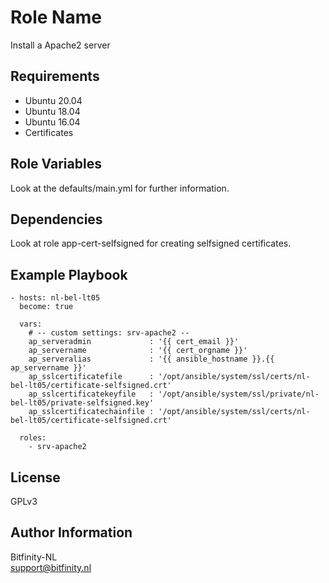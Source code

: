 Role Name
=========

Install a Apache2 server

Requirements
------------

- Ubuntu 20.04
- Ubuntu 18.04
- Ubuntu 16.04
- Certificates

Role Variables
--------------

Look at the defaults/main.yml for further information.

Dependencies
------------

Look at role app-cert-selfsigned for creating selfsigned certificates.

Example Playbook
----------------

```
- hosts: nl-bel-lt05
  become: true

  vars:
    # -- custom settings: srv-apache2 --
    ap_serveradmin             : '{{ cert_email }}'
    ap_servername              : '{{ cert_orgname }}'
    ap_serveralias             : '{{ ansible_hostname }}.{{ ap_servername }}'
    ap_sslcertificatefile      : '/opt/ansible/system/ssl/certs/nl-bel-lt05/certificate-selfsigned.crt' 
    ap_sslcertificatekeyfile   : '/opt/ansible/system/ssl/private/nl-bel-lt05/private-selfsigned.key'
    ap_sslcertificatechainfile : '/opt/ansible/system/ssl/certs/nl-bel-lt05/certificate-selfsigned.crt'

  roles:
    - srv-apache2
```

License
-------

GPLv3

Author Information
------------------

Bitfinity-NL \
support@bitfinity.nl
